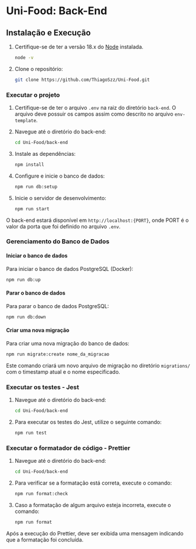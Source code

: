 # Uni-Food: Back-End

## Instalação e Execução

1. Certifique-se de ter a versão 18.x do [Node](https://nodejs.org/en/about/previous-releases) instalada.

   ```bash
   node -v
   ```

2. Clone o repositório:

   ```bash
   git clone https://github.com/ThiagoSzz/Uni-Food.git
   ```

### Executar o projeto

1. Certifique-se de ter o arquivo `.env` na raiz do diretório `back-end`. O arquivo deve possuir os campos assim como descrito no arquivo `env-template`.

2. Navegue até o diretório do back-end:

   ```bash
   cd Uni-Food/back-end
   ```

3. Instale as dependências:

   ```bash
   npm install
   ```

4. Configure e inicie o banco de dados:

   ```bash
   npm run db:setup
   ```

5. Inicie o servidor de desenvolvimento:

   ```bash
   npm run start
   ```

O back-end estará disponível em `http://localhost:{PORT}`, onde PORT é o valor da porta que foi definido no arquivo `.env`.

### Gerenciamento do Banco de Dados

#### Iniciar o banco de dados

Para iniciar o banco de dados PostgreSQL (Docker):

```bash
npm run db:up
```

#### Parar o banco de dados

Para parar o banco de dados PostgreSQL:

```bash
npm run db:down
```

#### Criar uma nova migração

Para criar uma nova migração do banco de dados:

```bash
npm run migrate:create nome_da_migracao
```

Este comando criará um novo arquivo de migração no diretório `migrations/` com o timestamp atual e o nome especificado.

### Executar os testes - Jest

1. Navegue até o diretório do back-end:

   ```bash
   cd Uni-Food/back-end
   ```

2. Para executar os testes do Jest, utilize o seguinte comando:

   ```bash
   npm run test
   ```

### Executar o formatador de código - Prettier

1. Navegue até o diretório do back-end:

   ```bash
   cd Uni-Food/back-end
   ```

2. Para verificar se a formatação está correta, execute o comando:

   ```bash
   npm run format:check
   ```

3. Caso a formatação de algum arquivo esteja incorreta, execute o comando:

   ```bash
   npm run format
   ```

Após a execução do Prettier, deve ser exibida uma mensagem indicando que a formatação foi concluída.
